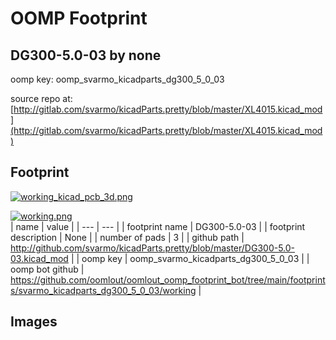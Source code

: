 # OOMP Footprint  
## DG300-5.0-03  by none  
  
oomp key: oomp_svarmo_kicadparts_dg300_5_0_03  
  
source repo at: [http://gitlab.com/svarmo/kicadParts.pretty/blob/master/XL4015.kicad_mod](http://gitlab.com/svarmo/kicadParts.pretty/blob/master/XL4015.kicad_mod)  
## Footprint  
  
[![working_kicad_pcb_3d.png](working_kicad_pcb_3d_600.png)](working_kicad_pcb_3d.png)  
  
[![working.png](working_600.png)](working.png)  
| name | value | 
| --- | --- | 
| footprint name | DG300-5.0-03 | 
| footprint description | None | 
| number of pads | 3 | 
| github path | http://github.com/svarmo/kicadParts.pretty/blob/master/DG300-5.0-03.kicad_mod | 
| oomp key | oomp_svarmo_kicadparts_dg300_5_0_03 | 
| oomp bot github | https://github.com/oomlout/oomlout_oomp_footprint_bot/tree/main/footprints/svarmo_kicadparts_dg300_5_0_03/working | 
## Images  
